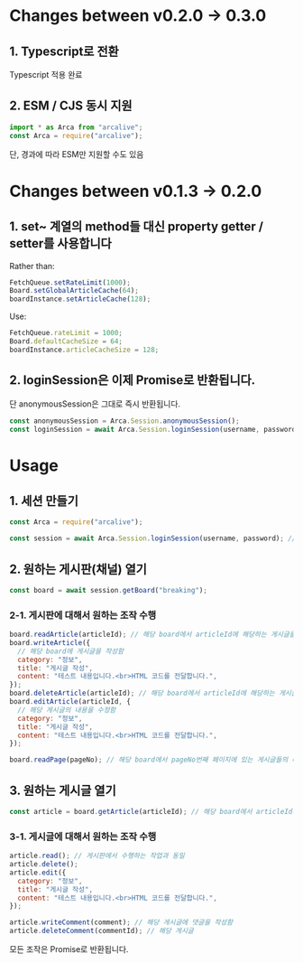 # Changes between v0.2.0 -> 0.3.0

## 1. Typescript로 전환

Typescript 적용 완료

## 2. ESM / CJS 동시 지원

```javascript
import * as Arca from "arcalive";
const Arca = require("arcalive");
```

단, 경과에 따라 ESM만 지원할 수도 있음

# Changes between v0.1.3 -> 0.2.0

## 1. set~ 계열의 method들 대신 property getter / setter를 사용합니다

Rather than:

```javascript
FetchQueue.setRateLimit(1000);
Board.setGlobalArticleCache(64);
boardInstance.setArticleCache(128);
```

Use:

```javascript
FetchQueue.rateLimit = 1000;
Board.defaultCacheSize = 64;
boardInstance.articleCacheSize = 128;
```

## 2. loginSession은 이제 Promise로 반환됩니다.

단 anonymousSession은 그대로 즉시 반환됩니다.

```javascript
const anonymousSession = Arca.Session.anonymousSession();
const loginSession = await Arca.Session.loginSession(username, password);
```

# Usage

## 1. 세션 만들기

```javascript
const Arca = require("arcalive");

const session = await Arca.Session.loginSession(username, password); // username과 password로 아이디와 비밀번호 전달
```

## 2. 원하는 게시판(채널) 열기

```javascript
const board = await session.getBoard("breaking");
```

### 2-1. 게시판에 대해서 원하는 조작 수행

```javascript
board.readArticle(articleId); // 해당 board에서 articleId에 해당하는 게시글을 읽어옴.
board.writeArticle({
  // 해당 board에 게시글을 작성함
  category: "정보",
  title: "게시글 작성",
  content: "테스트 내용입니다.<br>HTML 코드를 전달합니다.",
});
board.deleteArticle(articleId); // 해당 board에서 articleId에 해당하는 게시글을 삭제함
board.editArticle(articleId, {
  // 해당 게시글의 내용을 수정함
  category: "정보",
  title: "게시글 작성",
  content: "테스트 내용입니다.<br>HTML 코드를 전달합니다.",
});

board.readPage(pageNo); // 해당 board에서 pageNo번째 페이지에 있는 게시글들의 미리보기를 읽어옴(인덱스는 1부터 시작)
```

## 3. 원하는 게시글 열기

```javascript
const article = board.getArticle(articleId); // 해당 board에서 articleId에 해당하는 객체를 얻어옴
```

### 3-1. 게시글에 대해서 원하는 조작 수행

```javascript
article.read(); // 게시판에서 수행하는 작업과 동일
article.delete();
article.edit({
  category: "정보",
  title: "게시글 작성",
  content: "테스트 내용입니다.<br>HTML 코드를 전달합니다.",
});

article.writeComment(comment); // 해당 게시글에 댓글을 작성함
article.deleteComment(commentId); // 해당 게시글
```

모든 조작은 Promise로 반환됩니다.
